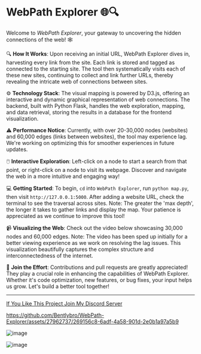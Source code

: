 # WebPath Explorer 🌐🔍

Welcome to *WebPath Explorer*, your gateway to uncovering the hidden connections of the web! 🕸️

🔍 **How It Works**: Upon receiving an initial URL, WebPath Explorer dives in, harvesting every link from the site. Each link is stored and tagged as connected to the starting site. The tool then systematically visits each of these new sites, continuing to collect and link further URLs, thereby revealing the intricate web of connections between sites.

⚙️ **Technology Stack**: The visual mapping is powered by D3.js, offering an interactive and dynamic graphical representation of web connections. The backend, built with Python Flask, handles the web exploration, mapping, and data retrieval, storing the results in a database for the frontend visualization.

⚠️ **Performance Notice**: Currently, with over 20-30,000 nodes (websites) and 60,000 edges (links between websites), the tool may experience lag. We're working on optimizing this for smoother experiences in future updates.

🖱️ **Interactive Exploration**: Left-click on a node to start a search from that point, or right-click on a node to visit its webpage. Discover and navigate the web in a more intuitive and engaging way!

💻 **Getting Started**: To begin, `cd` into `WebPath Explorer`, run `python map.py`, then visit `http://127.0.0.1:5000`. After adding a website URL, check the terminal to see the traversal across sites. Note: The greater the 'max depth', the longer it takes to gather links and display the map. Your patience is appreciated as we continue to improve this tool!

📹 **Visualizing the Web**: Check out the video below showcasing 30,000 nodes and 60,000 edges. Note: The video has been sped up initially for a better viewing experience as we work on resolving the lag issues. This visualization beautifully captures the complex structure and interconnectedness of the internet.

🤝 **Join the Effort**: Contributions and pull requests are greatly appreciated! They play a crucial role in enhancing the capabilities of WebPath Explorer. Whether it's code optimization, new features, or bug fixes, your input helps us grow. Let's build a better tool together!

---
[If You Like This Project Join My Discord Server](https://discord.gg/XbrtTTM2ZZ)

https://github.com/Bentlybro/WebPath-Explorer/assets/27962737/269156c8-6adf-4a58-901d-2e0b1a97a5b9

![image](https://github.com/Bentlybro/WebPath-Explorer/assets/27962737/d9463746-70eb-4a8a-81df-6deffdf3c3fb)

![image](https://github.com/Bentlybro/WebPath-Explorer/assets/27962737/c647ad83-b3d9-408d-918a-14c614997afb)
